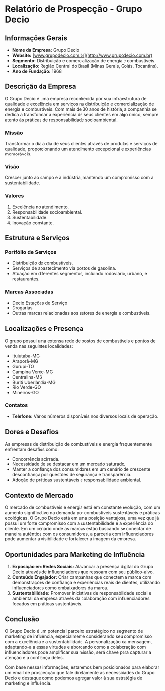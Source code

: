 # Relatório de Prospecção - Grupo Decio

## Informações Gerais
- **Nome da Empresa:** Grupo Decio
- **Website:** [www.grupodecio.com.br](http://www.grupodecio.com.br)
- **Segmento:** Distribuição e comercialização de energia e combustíveis.
- **Localização:** Região Central do Brasil (Minas Gerais, Goiás, Tocantins).
- **Ano de Fundação:** 1968

## Descrição da Empresa
O Grupo Decio é uma empresa reconhecida por sua infraestrutura de qualidade e excelência em serviços na distribuição e comercialização de energia e combustíveis. Com mais de 30 anos de história, a companhia se dedica a transformar a experiência de seus clientes em algo único, sempre atento às práticas de responsabilidade socioambiental.

### Missão
Transformar o dia a dia de seus clientes através de produtos e serviços de qualidade, proporcionando um atendimento excepcional e experiências memoráveis.

### Visão
Crescer junto ao campo e à indústria, mantendo um compromisso com a sustentabilidade.

### Valores
1. Excelência no atendimento.
2. Responsabilidade socioambiental.
3. Sustentabilidade.
4. Inovação constante.

## Estrutura e Serviços
### Portfólio de Serviços
- Distribuição de combustíveis.
- Serviços de abastecimento via postos de gasolina.
- Atuação em diferentes segmentos, incluindo rodoviário, urbano, e restaurantes.

### Marcas Associadas
- Decio Estações de Serviço
- Drogarias
- Outras marcas relacionadas aos setores de energia e combustíveis.

## Localizações e Presença
O grupo possui uma extensa rede de postos de combustíveis e pontos de venda nas seguintes localidades:
- Ituiutaba-MG
- Araporã-MG
- Gurupi-TO
- Campina Verde-MG
- Centralina-MG
- Buriti Uberlândia-MG
- Rio Verde-GO
- Mineiros-GO

### Contatos
- **Telefone:** Vários números disponíveis nos diversos locais de operação.
  
## Dores e Desafios
As empresas de distribuição de combustíveis e energia frequentemente enfrentam desafios como:
- Concorrência acirrada.
- Necessidade de se destacar em um mercado saturado.
- Manter a confiança dos consumidores em um cenário de crescente desconfiança por questões de segurança e transparência.
- Adoção de práticas sustentáveis e responsabilidade ambiental.

## Contexto de Mercado
O mercado de combustíveis e energia está em constante evolução, com um aumento significativo na demanda por combustíveis sustentáveis e práticas ecológicas. O Grupo Decio está em uma posição vantajosa, uma vez que já possui um forte compromisso com a sustentabilidade e a experiência do cliente. Em um cenário onde as marcas estão buscando se conectar de maneira autêntica com os consumidores, a parceria com influenciadores pode aumentar a visibilidade e fortalecer a imagem da empresa.

## Oportunidades para Marketing de Influência
1. **Exposição em Redes Sociais:** Alavancar a presença digital do Grupo Decio através de influenciadores que ressoam com seu público-alvo.
2. **Conteúdo Engajador:** Criar campanhas que conectem a marca com demonstrações de confiança e experiências reais de clientes, utilizando influenciadores como embaixadores da marca.
3. **Sustentabilidade:** Promover iniciativas de responsabilidade social e ambiental da empresa através da colaboração com influenciadores focados em práticas sustentáveis.

## Conclusão
O Grupo Decio é um potencial parceiro estratégico no segmento de marketing de influência, especialmente considerando seu compromisso com a excelência e a sustentabilidade. A personalização da mensagem, adaptando-a a essas virtudes e abordando como a colaboração com influenciadores pode amplificar sua missão, será chave para capturar a atenção e a confiança deles.

Com base nessas informações, estaremos bem posicionados para elaborar um email de prospecção que fale diretamente às necessidades do Grupo Decio e destaque como podemos agregar valor à sua estratégia de marketing e influência.